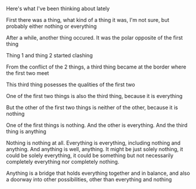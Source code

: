Here's what I've been thinking about lately

First there was a thing, what kind of a thing it was, I'm not sure, but probably either nothing or everything

After a while, another thing occured. It was the polar opposite of the first thing

Thing 1 and thing 2 started clashing

From the conflict of the 2 things, a third thing became at the border where the first two meet

This third thing posesses the qualities of the first two

One of the first two things is also the third thing, because it is everything

But the other of the first two things is neither of the other, because it is nothing

One of the first things is nothing. And the other is everything. And the third thing is anything

Nothing is nothing at all. Everything is everything, including nothing and anything. And anything is well, anything. It might be just solely nothing, it could be solely everything, it could be something but not necessarily completely everything nor completely nothing.

Anything is a bridge that holds everything  together and in balance, and also a doorway into other possibilities, other than everything and nothing